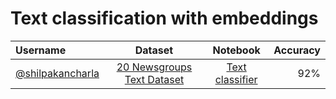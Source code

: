 # Text classification with embeddings

| Username| Dataset | Notebook| Accuracy |
| :---    | :----:  | :----:  |      ---:|
|[@shilpakancharla](https://github.com/shilpakancharla)|[20 Newsgroups Text Dataset](https://scikit-learn.org/0.19/datasets/twenty_newsgroups.html)| [Text classifier](20_newsgroups/train_text_classifier_embeddings.ipynb)| 92% |